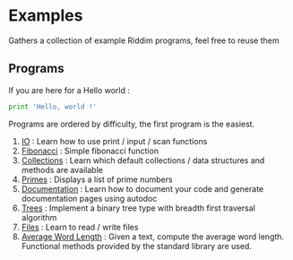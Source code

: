 # Examples
Gathers a collection of example Riddim programs, feel free
to reuse them

## Programs
If you are here for a Hello world :
```python
print 'Hello, world !'
```

Programs are ordered by difficulty, the first program is
the easiest.

1. [IO](io.rid) : Learn how to use print / input / scan functions
1. [Fibonacci](fib.rid) : Simple fibonacci function
1. [Collections](collections.rid) : Learn which default collections / data structures and methods are available
1. [Primes](primes.rid) : Displays a list of prime numbers
1. [Documentation](doc.rid) : Learn how to document your code and generate documentation pages using autodoc
1. [Trees](tree.rid) : Implement a binary tree type with breadth first traversal algorithm
1. [Files](files.rid) : Learn to read / write files
1. [Average Word Length](avg_word_len.rid) : Given a text, compute the average word length.
    Functional methods provided by the standard library are used.

